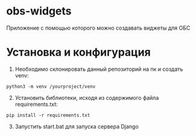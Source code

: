 # obs-widgets
Приложение с помощью которого можно создавать виджеты для ОБС

# Установка и конфигурация
1) Необходимо склонировать данный репозиторий на пк и создать venv:
```
python3 -m venv /yourproject/venv
```
2) Установить библиотеки, исходя из содержимого файла requirements.txt:
```
pip install -r requirements.txt
```
3) Запустить start.bat для запуска сервера Django

